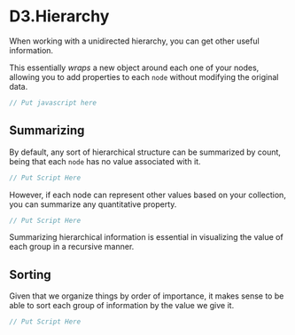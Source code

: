# D3.Hierarchy

When working with a unidirected hierarchy, you can get other useful information.

This essentially _wraps_ a new object around each one of your nodes, allowing you to add properties to each `node` without modifying the original data.

```javascript
// Put javascript here
```

## Summarizing

By default, any sort of hierarchical structure can be summarized by count, being that each `node` has no value associated with it.

```javascript
// Put Script Here
```

However, if each node can represent other values based on your collection, you can summarize any quantitative property.

```javascript
// Put Script Here
```

Summarizing hierarchical information is essential in visualizing the value of each group in a recursive manner.

## Sorting

Given that we organize things by order of importance, it makes sense to be able to sort each group of information by the value we give it.

```javascript
// Put Script Here
```
